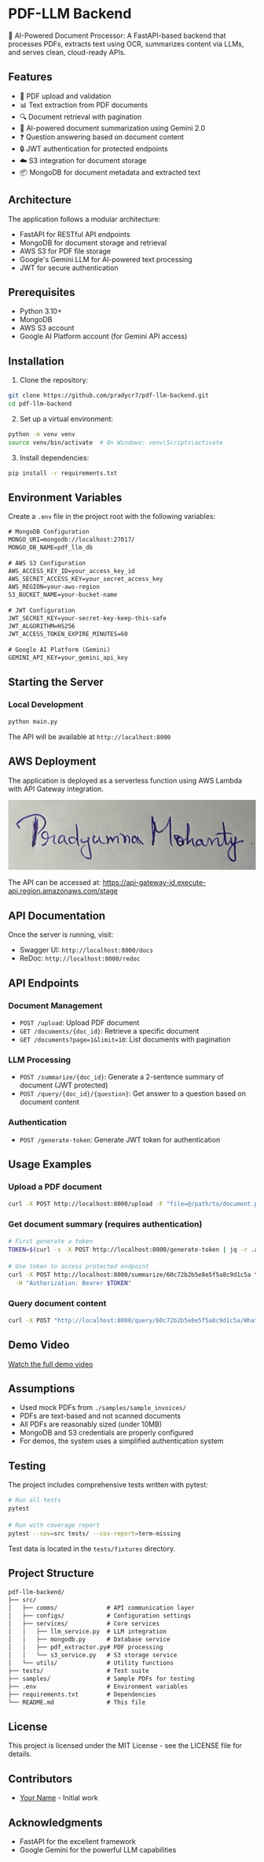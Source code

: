 # PDF-LLM Backend

🚀 AI-Powered Document Processor: A FastAPI-based backend that processes PDFs, extracts text using OCR, summarizes content via LLMs, and serves clean, cloud-ready APIs.

## Features

- 📄 PDF upload and validation
- 📊 Text extraction from PDF documents
- 🔍 Document retrieval with pagination
- 🤖 AI-powered document summarization using Gemini 2.0
- ❓ Question answering based on document content
- 🔒 JWT authentication for protected endpoints
- ☁️ S3 integration for document storage
- 📦 MongoDB for document metadata and extracted text

## Architecture

The application follows a modular architecture:
- FastAPI for RESTful API endpoints
- MongoDB for document storage and retrieval
- AWS S3 for PDF file storage
- Google's Gemini LLM for AI-powered text processing
- JWT for secure authentication

## Prerequisites

- Python 3.10+
- MongoDB
- AWS S3 account
- Google AI Platform account (for Gemini API access)

## Installation

1. Clone the repository:
```bash
git clone https://github.com/pradycr7/pdf-llm-backend.git
cd pdf-llm-backend
```

2. Set up a virtual environment:
```bash
python -m venv venv
source venv/bin/activate  # On Windows: venv\Scripts\activate
```

3. Install dependencies:
```bash
pip install -r requirements.txt
```

## Environment Variables

Create a `.env` file in the project root with the following variables:

```
# MongoDB Configuration
MONGO_URI=mongodb://localhost:27017/
MONGO_DB_NAME=pdf_llm_db

# AWS S3 Configuration
AWS_ACCESS_KEY_ID=your_access_key_id
AWS_SECRET_ACCESS_KEY=your_secret_access_key
AWS_REGION=your-aws-region
S3_BUCKET_NAME=your-bucket-name

# JWT Configuration
JWT_SECRET_KEY=your-secret-key-keep-this-safe
JWT_ALGORITHM=HS256
JWT_ACCESS_TOKEN_EXPIRE_MINUTES=60

# Google AI Platform (Gemini)
GEMINI_API_KEY=your_gemini_api_key
```

## Starting the Server

### Local Development
```bash
python main.py
```

The API will be available at `http://localhost:8000`

## AWS Deployment

The application is deployed as a serverless function using AWS Lambda with API Gateway integration.

![AWS Deployment Architecture](./images/aws-deployment.png)

The API can be accessed at: https://api-gateway-id.execute-api.region.amazonaws.com/stage


## API Documentation

Once the server is running, visit:
- Swagger UI: `http://localhost:8000/docs`
- ReDoc: `http://localhost:8000/redoc`

## API Endpoints

### Document Management
- `POST /upload`: Upload PDF document
- `GET /documents/{doc_id}`: Retrieve a specific document
- `GET /documents?page=1&limit=10`: List documents with pagination

### LLM Processing
- `POST /summarize/{doc_id}`: Generate a 2-sentence summary of document (JWT protected)
- `POST /query/{doc_id}/{question}`: Get answer to a question based on document content

### Authentication
- `POST /generate-token`: Generate JWT token for authentication

## Usage Examples

### Upload a PDF document
```bash
curl -X POST http://localhost:8000/upload -F "file=@/path/to/document.pdf"
```

### Get document summary (requires authentication)
```bash
# First generate a token
TOKEN=$(curl -s -X POST http://localhost:8000/generate-token | jq -r .access_token)

# Use token to access protected endpoint
curl -X POST http://localhost:8000/summarize/60c72b2b5e8e5f5a8c9d1c5a \
  -H "Authorization: Bearer $TOKEN"
```

### Query document content
```bash
curl -X POST "http://localhost:8000/query/60c72b2b5e8e5f5a8c9d1c5a/What is the invoice no, customer no, invoice period, date? Also what is the net amount of the invoice?"
```

## Demo Video

[Watch the full demo video](https://youtu.be/your-video-id)

## Assumptions

- Used mock PDFs from `./samples/sample_invoices/`
- PDFs are text-based and not scanned documents
- All PDFs are reasonably sized (under 10MB)
- MongoDB and S3 credentials are properly configured
- For demos, the system uses a simplified authentication system

## Testing

The project includes comprehensive tests written with pytest:

```bash
# Run all tests
pytest

# Run with coverage report
pytest --cov=src tests/ --cov-report=term-missing
```

Test data is located in the `tests/fixtures` directory.

## Project Structure

```
pdf-llm-backend/
├── src/
│   ├── comms/              # API communication layer
│   ├── configs/            # Configuration settings
│   ├── services/           # Core services
│   │   ├── llm_service.py  # LLM integration
│   │   ├── mongodb.py      # Database service
│   │   ├── pdf_extractor.py# PDF processing
│   │   └── s3_service.py   # S3 storage service
│   └── utils/              # Utility functions
├── tests/                  # Test suite
├── samples/                # Sample PDFs for testing
├── .env                    # Environment variables
├── requirements.txt        # Dependencies
└── README.md               # This file
```

## License

This project is licensed under the MIT License - see the LICENSE file for details.

## Contributors

- [Your Name](https://github.com/yourusername) - Initial work

## Acknowledgments

- FastAPI for the excellent framework
- Google Gemini for the powerful LLM capabilities
